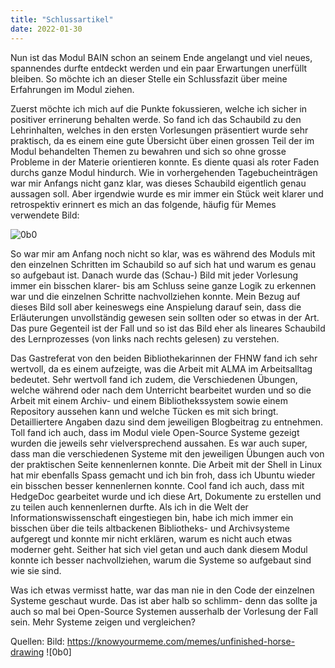```yaml
---
title: "Schlussartikel"
date: 2022-01-30
---
```


Nun ist das Modul BAIN schon an seinem Ende angelangt und viel neues, spannendes durfte entdeckt werden und ein paar Erwartungen unerfüllt bleiben. So möchte ich an dieser Stelle ein Schlussfazit über meine Erfahrungen im Modul ziehen. 

Zuerst möchte ich mich auf die Punkte fokussieren, welche ich sicher in positiver errinerung behalten werde. So fand ich das Schaubild zu den Lehrinhalten, welches in den ersten Vorlesungen präsentiert wurde sehr praktisch, da es einem eine gute Übersicht über einen grossen Teil der im Modul behandelten Themen zu bewahren und sich so ohne grosse Probleme in der Materie orientieren konnte. Es diente quasi als roter Faden durchs ganze Modul hindurch. Wie in vorhergehenden Tagebucheinträgen war mir Anfangs nicht ganz klar, was dieses Schaubild eigentlich genau aussagen soll. Aber irgendwie wurde es mir immer ein Stück weit klarer und retrospektiv erinnert es mich an das folgende, häufig für Memes verwendete Bild: 

![0b0](https://user-images.githubusercontent.com/91735645/151694708-fc24a8cc-2a3f-42c9-9d45-78c2d0ee47cc.jpeg)


So war mir am Anfang noch nicht so klar, was es während des Moduls mit den einzelnen Schritten im Schaubild so auf sich hat und warum es genau so aufgebaut ist. Danach wurde das (Schau-) Bild mit jeder Vorlesung immer ein bisschen klarer- bis am Schluss seine ganze Logik zu erkennen war und die einzelnen Schritte nachvollziehen konnte. Mein Bezug auf dieses Bild soll aber keineswegs  eine Anspielung darauf sein, dass die Erläuterungen unvollständig gewesen sein sollten oder so etwas in der Art. Das pure Gegenteil ist der Fall und so ist das Bild eher als lineares Schaubild des Lernprozesses (von links nach rechts gelesen) zu verstehen. 

Das Gastreferat von den beiden Bibliothekarinnen der FHNW fand ich sehr wertvoll, da es einem aufzeigte, was die Arbeit mit ALMA im Arbeitsalltag bedeutet. 
Sehr wertvoll fand ich zudem, die Verschiedenen Übungen, welche während oder nach dem Unterricht bearbeitet wurden und so die Arbeit mit einem Archiv- und einem Bibliothekssystem sowie einem Repository aussehen kann und welche Tücken es mit sich bringt. Detailliertere Angaben dazu sind dem jeweiligen Blogbeitrag zu entnehmen. Toll fand ich auch, dass im Modul viele Open-Source Systeme gezeigt wurden die jeweils sehr vielversprechend aussahen. Es war auch super, dass man die verschiedenen Systeme mit den jeweiligen Übungen auch von der praktischen Seite kennenlernen konnte. Die Arbeit mit der Shell in Linux hat mir ebenfalls Spass gemacht und ich bin froh, dass ich Ubuntu wieder ein bisschen besser kennenlernen konnte. Cool fand ich auch, dass mit HedgeDoc gearbeitet wurde und ich diese Art, Dokumente zu erstellen und zu teilen auch kennenlernen durfte. 
Als ich in die Welt der Informationswissenschaft eingestiegen bin, habe ich mich immer ein bisschen über die teils altbackenen Bibliotheks- und Archivsysteme aufgeregt und konnte mir nicht erklären, warum es nicht auch etwas moderner geht. Seither hat sich viel getan und auch dank diesem Modul konnte ich besser nachvollziehen, warum die Systeme so aufgebaut sind wie sie sind. 

Was ich etwas vermisst hatte, war das man nie in den Code der einzelnen Systeme geschaut wurde. Das ist aber halb so schlimm- denn das sollte ja auch so mal bei Open-Source Systemen ausserhalb der Vorlesung der Fall sein. 
Mehr Systeme zeigen und vergleichen? 

Quellen: 
Bild: https://knowyourmeme.com/memes/unfinished-horse-drawing
![0b0]
